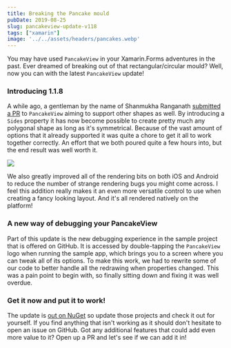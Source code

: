 ```yaml
---
title: Breaking the Pancake mould
pubDate: 2019-08-25
slug: pancakeview-update-v118
tags: ["xamarin"]
image: '../../assets/headers/pancakes.webp'
---
```

You may have used `PancakeView` in your Xamarin.Forms adventures in the past. Ever dreamed of breaking out of that rectangular/circular mould? Well, now you can with the latest `PancakeView` update!

### Introducing 1.1.8

A while ago, a gentleman by the name of Shanmukha Ranganath [submitted a PR](https://github.com/sthewissen/Xamarin.Forms.PancakeView/pull/32) to `PancakeView` aiming to support other shapes as well. By introducing a `Sides` property it has now become possible to create pretty much any polygonal shape as long as it's symmetrical. Because of the vast amount of options that it already supported it was quite a chore to get it all to work together correctly. An effort that we both poured quite a few hours into, but the end result was well worth it.

![](https://github.com/sthewissen/Xamarin.Forms.PancakeView/raw/master/images/pancake.gif)

We also greatly improved all of the rendering bits on both iOS and Android to reduce the number of strange rendering bugs you might come across. I feel this addition really makes it an even more versatile control to use when creating a fancy looking layout. And it's all rendered natively on the platform!

### A new way of debugging your PancakeView

Part of this update is the new debugging experience in the sample project that is offered on GitHub. It is accessed by double-tapping the `PancakeView` logo when running the sample app, which brings you to a screen where you can tweak all of its options. To make this work, we had to rewrite some of our code to better handle all the redrawing when properties changed. This was a pain point to begin with, so finally sitting down and fixing it was well overdue.

### Get it now and put it to work!

The update is [out on NuGet](https://www.nuget.org/packages/Xamarin.Forms.PancakeView) so update those projects and check it out for yourself. If you find anything that isn't working as it should don't hesitate to open an issue on GitHub. Got any additional features that could add even more value to it? Open up a PR and let's see if we can add it in!